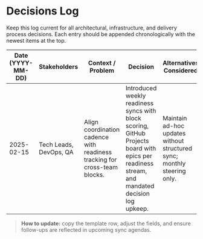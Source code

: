 # Decisions Log

Keep this log current for all architectural, infrastructure, and delivery process decisions. Each entry should be appended chronologically with the newest items at the top.

| Date (YYYY-MM-DD) | Stakeholders | Context / Problem | Decision | Alternatives Considered | Follow-up Actions |
|-------------------|--------------|-------------------|----------|-------------------------|-------------------|
| 2025-02-15        | Tech Leads, DevOps, QA | Align coordination cadence with readiness tracking for cross-team blocks. | Introduced weekly readiness syncs with block scoring, GitHub Projects board with epics per readiness stream, and mandated decision log upkeep. | Maintain ad-hoc updates without structured sync; monthly steering only. | Pilot the new sync starting Sprint 18, audit board usage after two iterations. |

> **How to update:** copy the template row, adjust the fields, and ensure follow-ups are reflected in upcoming sync agendas.
